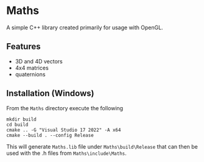 # Maths

A simple C++ library created primarily for usage with OpenGL.

## Features
- 3D and 4D vectors
- 4x4 matrices
- quaternions

## Installation (Windows)
From the `Maths` directory execute the following
```
mkdir build
cd build
cmake .. -G "Visual Studio 17 2022" -A x64
cmake --build . --config Release
``` 
This will generate `Maths.lib` file under `Maths\build\Release` that can then be used with the .h files from `Maths\include\Maths`.